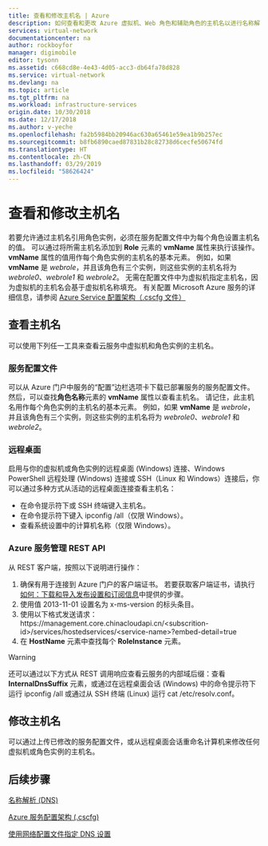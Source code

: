 ```yaml
---
title: 查看和修改主机名 | Azure
description: 如何查看和更改 Azure 虚拟机、Web 角色和辅助角色的主机名以进行名称解析
services: virtual-network
documentationcenter: na
author: rockboyfor
manager: digimobile
editor: tysonn
ms.assetid: c668cd8e-4e43-4d05-acc3-db64fa78d828
ms.service: virtual-network
ms.devlang: na
ms.topic: article
ms.tgt_pltfrm: na
ms.workload: infrastructure-services
origin.date: 10/30/2018
ms.date: 12/17/2018
ms.author: v-yeche
ms.openlocfilehash: fa2b5984bb20946ac630a65461e59ea1b9b257ec
ms.sourcegitcommit: b8fb6890caed87831b28c82738d6cecfe50674fd
ms.translationtype: HT
ms.contentlocale: zh-CN
ms.lasthandoff: 03/29/2019
ms.locfileid: "58626424"
---
```

# <a name="viewing-and-modifying-hostnames"></a>查看和修改主机名
若要允许通过主机名引用角色实例，必须在服务配置文件中为每个角色设置主机名的值。 可以通过将所需主机名添加到 **Role** 元素的 **vmName** 属性来执行该操作。 **vmName** 属性的值用作每个角色实例的主机名的基本元素。 例如，如果 **vmName** 是 *webrole*，并且该角色有三个实例，则这些实例的主机名将为 *webrole0*、*webrole1* 和 *webrole2*。 无需在配置文件中为虚拟机指定主机名，因为虚拟机的主机名会基于虚拟机名称填充。 有关配置 Microsoft Azure 服务的详细信息，请参阅 [Azure Service 配置架构（.cscfg 文件）](https://msdn.microsoft.com/library/azure/ee758710.aspx)

## <a name="viewing-hostnames"></a>查看主机名
可以使用下列任一工具来查看云服务中虚拟机和角色实例的主机名。

### <a name="service-configuration-file"></a>服务配置文件
可以从 Azure 门户中服务的“配置”边栏选项卡下载已部署服务的服务配置文件。 然后，可以查找**角色名称**元素的 **vmName** 属性以查看主机名。 请记住，此主机名用作每个角色实例的主机名的基本元素。 例如，如果 **vmName** 是 *webrole*，并且该角色有三个实例，则这些实例的主机名将为 *webrole0*、*webrole1* 和 *webrole2*。

### <a name="remote-desktop"></a>远程桌面
启用与你的虚拟机或角色实例的远程桌面 (Windows) 连接、Windows PowerShell 远程处理 (Windows) 连接或 SSH（Linux 和 Windows）连接后，你可以通过多种方式从活动的远程桌面连接查看主机名：

* 在命令提示符下或 SSH 终端键入主机名。
* 在命令提示符下键入 ipconfig /all（仅限 Windows）。
* 查看系统设置中的计算机名称（仅限 Windows）。

### <a name="azure-service-management-rest-api"></a>Azure 服务管理 REST API
从 REST 客户端，按照以下说明进行操作：

1. 确保有用于连接到 Azure 门户的客户端证书。 若要获取客户端证书，请执行[如何：下载和导入发布设置和订阅信息](https://msdn.microsoft.com/library/dn385850.aspx)中提供的步骤。 
2. 使用值 2013-11-01 设置名为 x-ms-version 的标头条目。
3. 使用以下格式发送请求：https:\//management.core.chinacloudapi.cn/\<subscrition-id\>/services/hostedservices/\<service-name\>?embed-detail=true
4. 在 **HostName** 元素中查找每个 **RoleInstance** 元素。

> [!WARNING]
> 还可以通过以下方式从 REST 调用响应查看云服务的内部域后缀：查看 **InternalDnsSuffix** 元素，或通过在远程桌面会话 (Windows) 中的命令提示符下运行 ipconfig /all 或通过从 SSH 终端 (Linux) 运行 cat /etc/resolv.conf。
> 
> 

## <a name="modifying-a-hostname"></a>修改主机名
可以通过上传已修改的服务配置文件，或从远程桌面会话重命名计算机来修改任何虚拟机或角色实例的主机名。

## <a name="next-steps"></a>后续步骤
[名称解析 (DNS)](virtual-networks-name-resolution-for-vms-and-role-instances.md)

[Azure 服务配置架构 (.cscfg)](https://msdn.microsoft.com/library/azure/ee758710.aspx)

<!-- Not Available on PreviousVersion in Virtual Network[Azure Virtual Network Configuration Schema](https://go.microsoft.com/fwlink/?LinkId=248093)-->

[使用网络配置文件指定 DNS 设置](virtual-networks-specifying-a-dns-settings-in-a-virtual-network-configuration-file.md)
<!-- Update_Description: update meta properties -->